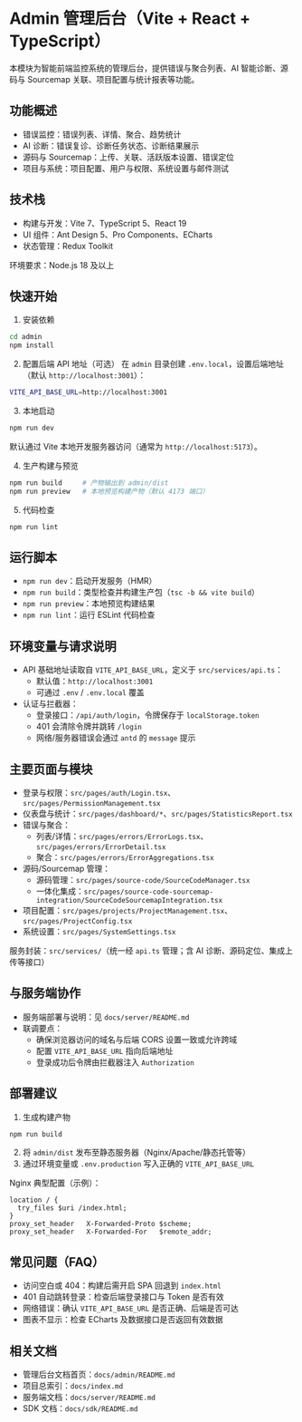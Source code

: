 # Admin 管理后台（Vite + React + TypeScript）

本模块为智能前端监控系统的管理后台，提供错误与聚合列表、AI 智能诊断、源码与 Sourcemap 关联、项目配置与统计报表等功能。

## 功能概述

- 错误监控：错误列表、详情、聚合、趋势统计
- AI 诊断：错误复诊、诊断任务状态、诊断结果展示
- 源码与 Sourcemap：上传、关联、活跃版本设置、错误定位
- 项目与系统：项目配置、用户与权限、系统设置与邮件测试

## 技术栈

- 构建与开发：Vite 7、TypeScript 5、React 19
- UI 组件：Ant Design 5、Pro Components、ECharts
- 状态管理：Redux Toolkit

环境要求：Node.js 18 及以上

## 快速开始

1. 安装依赖

```bash
cd admin
npm install
```

2. 配置后端 API 地址（可选）
   在 `admin` 目录创建 `.env.local`，设置后端地址（默认 `http://localhost:3001`）：

```bash
VITE_API_BASE_URL=http://localhost:3001
```

3. 本地启动

```bash
npm run dev
```

默认通过 Vite 本地开发服务器访问（通常为 `http://localhost:5173`）。

4. 生产构建与预览

```bash
npm run build     # 产物输出到 admin/dist
npm run preview   # 本地预览构建产物（默认 4173 端口）
```

5. 代码检查

```bash
npm run lint
```

## 运行脚本

- `npm run dev`：启动开发服务（HMR）
- `npm run build`：类型检查并构建生产包（`tsc -b && vite build`）
- `npm run preview`：本地预览构建结果
- `npm run lint`：运行 ESLint 代码检查

## 环境变量与请求说明

- API 基础地址读取自 `VITE_API_BASE_URL`，定义于 `src/services/api.ts`：
  - 默认值：`http://localhost:3001`
  - 可通过 `.env` / `.env.local` 覆盖
- 认证与拦截器：
  - 登录接口：`/api/auth/login`，令牌保存于 `localStorage.token`
  - 401 会清除令牌并跳转 `/login`
  - 网络/服务器错误会通过 `antd` 的 `message` 提示

## 主要页面与模块

- 登录与权限：`src/pages/auth/Login.tsx`、`src/pages/PermissionManagement.tsx`
- 仪表盘与统计：`src/pages/dashboard/*`、`src/pages/StatisticsReport.tsx`
- 错误与聚合：
  - 列表/详情：`src/pages/errors/ErrorLogs.tsx`、`src/pages/errors/ErrorDetail.tsx`
  - 聚合：`src/pages/errors/ErrorAggregations.tsx`
- 源码/Sourcemap 管理：
  - 源码管理：`src/pages/source-code/SourceCodeManager.tsx`
  - 一体化集成：`src/pages/source-code-sourcemap-integration/SourceCodeSourcemapIntegration.tsx`
- 项目配置：`src/pages/projects/ProjectManagement.tsx`、`src/pages/ProjectConfig.tsx`
- 系统设置：`src/pages/SystemSettings.tsx`

服务封装：`src/services/`（统一经 `api.ts` 管理；含 AI 诊断、源码定位、集成上传等接口）

## 与服务端协作

- 服务端部署与说明：见 `docs/server/README.md`
- 联调要点：
  - 确保浏览器访问的域名与后端 CORS 设置一致或允许跨域
  - 配置 `VITE_API_BASE_URL` 指向后端地址
  - 登录成功后令牌由拦截器注入 `Authorization`

## 部署建议

1. 生成构建产物

```bash
npm run build
```

2. 将 `admin/dist` 发布至静态服务器（Nginx/Apache/静态托管等）
3. 通过环境变量或 `.env.production` 写入正确的 `VITE_API_BASE_URL`

Nginx 典型配置（示例）：

```nginx
location / {
  try_files $uri /index.html;
}
proxy_set_header   X-Forwarded-Proto $scheme;
proxy_set_header   X-Forwarded-For   $remote_addr;
```

## 常见问题（FAQ）

- 访问空白或 404：构建后需开启 SPA 回退到 `index.html`
- 401 自动跳转登录：检查后端登录接口与 Token 是否有效
- 网络错误：确认 `VITE_API_BASE_URL` 是否正确、后端是否可达
- 图表不显示：检查 ECharts 及数据接口是否返回有效数据

## 相关文档

- 管理后台文档首页：`docs/admin/README.md`
- 项目总索引：`docs/index.md`
- 服务端文档：`docs/server/README.md`
- SDK 文档：`docs/sdk/README.md`
